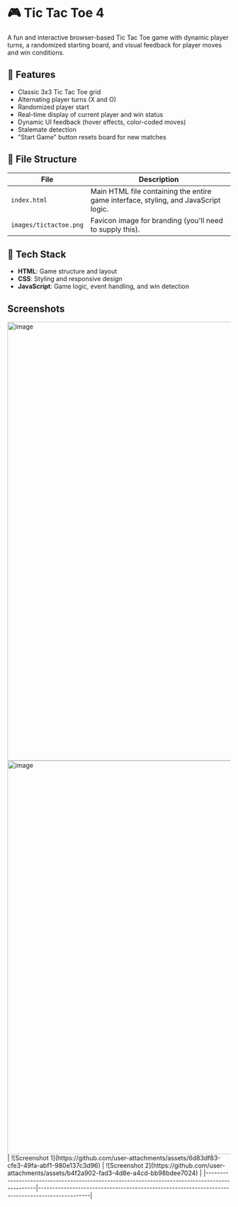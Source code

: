 # 🎮 Tic Tac Toe 4

A fun and interactive browser-based Tic Tac Toe game with dynamic player turns, a randomized starting board, and visual feedback for player moves and win conditions.

## 🧩 Features

- Classic 3x3 Tic Tac Toe grid
- Alternating player turns (X and O)
- Randomized player start
- Real-time display of current player and win status
- Dynamic UI feedback (hover effects, color-coded moves)
- Stalemate detection
- "Start Game" button resets board for new matches

## 📁 File Structure

| File | Description |
|------|-------------|
| `index.html` | Main HTML file containing the entire game interface, styling, and JavaScript logic. |
| `images/tictactoe.png` | Favicon image for branding (you'll need to supply this). |



## 🔧 Tech Stack

- **HTML**: Game structure and layout
- **CSS**: Styling and responsive design
- **JavaScript**: Game logic, event handling, and win detection



## Screenshots
<img width="991" alt="image" src="https://github.com/user-attachments/assets/6d83df83-cfe3-49fa-abf1-980e137c3d96" />
<img width="889" alt="image" src="https://github.com/user-attachments/assets/b4f2a902-fad3-4d8e-a4cd-bb98bdee7024" />
| ![Screenshot 1](https://github.com/user-attachments/assets/6d83df83-cfe3-49fa-abf1-980e137c3d96) | ![Screenshot 2](https://github.com/user-attachments/assets/b4f2a902-fad3-4d8e-a4cd-bb98bdee7024) |
|------------------------------------------------------------------------------------------------|------------------------------------------------------------------------------------------------|





